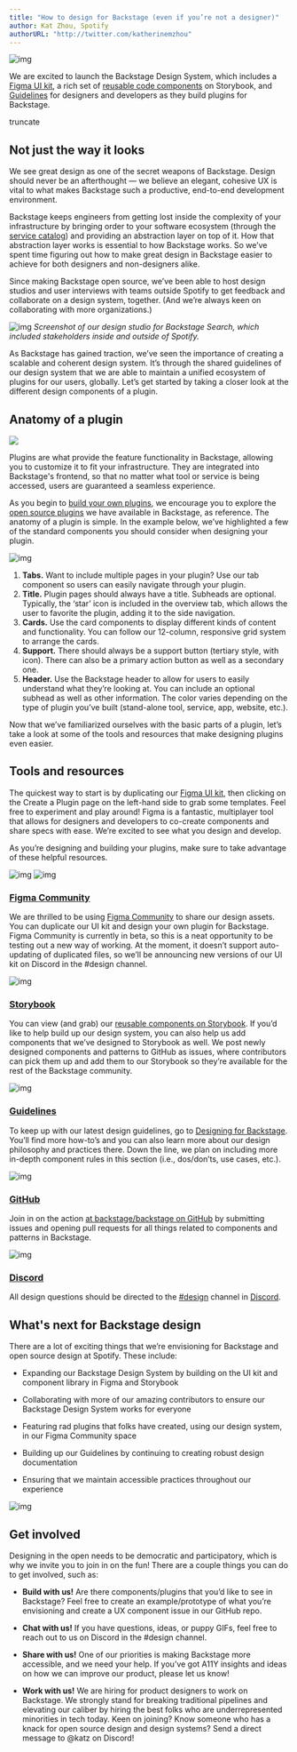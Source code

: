 ```yaml
---
title: "How to design for Backstage (even if you’re not a designer)"
author: Kat Zhou, Spotify
authorURL: "http://twitter.com/katherinemzhou"
---
```

![img](assets/backstage-DS-header.png)

We are excited to launch the Backstage Design System, which includes a [Figma UI kit](https://www.figma.com/community/file/850673348101741100), a rich set of [reusable code components](http://backstage.io/storybook) on Storybook, and [Guidelines](https://backstage.io/docs/dls/design) for designers and developers as they build plugins for Backstage.

truncate

## Not just the way it looks

We see great design as one of the secret weapons of Backstage. Design should never be an afterthought — we believe an elegant, cohesive UX is vital to what makes Backstage such a productive, end-to-end development environment.

Backstage keeps engineers from getting lost inside the complexity of your infrastructure by bringing order to your software ecosystem (through the [service catalog](https://backstage.io/blog/2020/06/22/backstage-service-catalog-alpha)) and providing an abstraction layer on top of it. How that abstraction layer works is essential to how Backstage works. So we’ve spent time figuring out how to make great design in Backstage easier to achieve for both designers and non-designers alike.

Since making Backstage open source, we’ve been able to host design studios and user interviews with teams outside Spotify to get feedback and collaborate on a design system, together. (And we’re always keen on collaborating with more organizations.)

![img](assets/Backstage-mural-DS.png)
_Screenshot of our design studio for Backstage Search, which included stakeholders inside and outside of Spotify._

As Backstage has gained traction, we’ve seen the importance of creating a scalable and coherent design system. It’s through the shared guidelines of our design system that we are able to maintain a unified ecosystem of plugins for our users, globally. Let’s get started by taking a closer look at the different design components of a plugin.

## Anatomy of a plugin

![](https://backstage.io/img/cards-plugins.png)

Plugins are what provide the feature functionality in Backstage, allowing you to customize it to fit your infrastructure. They are integrated into Backstage's frontend, so that no matter what tool or service is being accessed, users are guaranteed a seamless experience.

As you begin to [build your own plugins](https://backstage.io/docs/plugins/), we encourage you to explore the [open source plugins](https://backstage.io/plugins) we have available in Backstage, as reference. The anatomy of a plugin is simple. In the example below, we’ve highlighted a few of the standard components you should consider when designing your plugin.

![img](assets/backstage-guide-DS.png)

1.  **Tabs.** Want to include multiple pages in your plugin? Use our tab component so users can easily navigate through your plugin.
2.  **Title.** Plugin pages should always have a title. Subheads are optional. Typically, the ‘star’ icon is included in the overview tab, which allows the user to favorite the plugin, adding it to the side navigation.
3.  **Cards.** Use the card components to display different kinds of content and functionality. You can follow our 12-column, responsive grid system to arrange the cards.
4.  **Support.** There should always be a support button (tertiary style, with icon). There can also be a primary action button as well as a secondary one.
5.  **Header.** Use the Backstage header to allow for users to easily understand what they’re looking at. You can include an optional subhead as well as other information. The color varies depending on the type of plugin you’ve built (stand-alone tool, service, app, website, etc.).

Now that we’ve familiarized ourselves with the basic parts of a plugin, let’s take a look at some of the tools and resources that make designing plugins even easier.

## Tools and resources

The quickest way to start is by duplicating our [Figma UI kit](https://www.figma.com/community/file/850673348101741100), then clicking on the Create a Plugin page on the left-hand side to grab some templates. Feel free to experiment and play around! Figma is a fantastic, multiplayer tool that allows for designers and developers to co-create components and share specs with ease. We’re excited to see what you design and develop.

As you’re designing and building your plugins, make sure to take advantage of these helpful resources.

![img](assets/backstage-figma1-DS.png)
![img](assets/backstage-figma2-ds.png)

### [Figma Community](https://www.figma.com/@backstage)

We are thrilled to be using [Figma Community](https://www.figma.com/@backstage) to share our design assets. You can duplicate our UI kit and design your own plugin for Backstage. Figma Community is currently in beta, so this is a neat opportunity to be testing out a new way of working. At the moment, it doesn’t support auto-updating of duplicated files, so we’ll be announcing new versions of our UI kit on Discord in the #design channel.

![img](assets/backstage-storybook-ds.png)

### [Storybook](https://backstage.io/storybook/)

You can view (and grab) our [reusable components on Storybook](https://backstage.io/storybook/). If you’d like to help build up our design system, you can also help us add components that we’ve designed to Storybook as well. We post newly designed components and patterns to GitHub as issues, where contributors can pick them up and add them to our Storybook so they’re available for the rest of the Backstage community.

![img](assets/backstage-guidelines-ds.png)

### [Guidelines](https://backstage.io/docs/dls/design)

To keep up with our latest design guidelines, go to [Designing for Backstage](https://backstage.io/docs/dls/design). You’ll find more how-to’s and you can also learn more about our design philosophy and practices there. Down the line, we plan on including more in-depth component rules in this section (i.e., dos/don’ts, use cases, etc.).

![img](assets/backstage-github-ds.png)

### [GitHub](https://github.com/backstage/backstage)

Join in on the action [at backstage/backstage on GitHub](https://github.com/backstage/backstage) by submitting issues and opening pull requests for all things related to components and patterns in Backstage.

![img](assets/backstage-discord-DS.png)

### [Discord](https://discord.com/invite/MUpMjP2)

All design questions should be directed to the [#design](https://discord.com/channels/687207715902193673/696709358544879716) channel in [Discord](https://discord.com/invite/MUpMjP2).

## What's next for Backstage design

There are a lot of exciting things that we’re envisioning for Backstage and open source design at Spotify. These include:

-   Expanding our Backstage Design System by building on the UI kit and component library in Figma and Storybook


-   Collaborating with more of our amazing contributors to ensure our Backstage Design System works for everyone

-   Featuring rad plugins that folks have created, using our design system, in our Figma Community space

-   Building up our Guidelines by continuing to creating robust design documentation

-   Ensuring that we maintain accessible practices throughout our experience

![img](assets/backstage-world-DS.png)

## Get involved

Designing in the open needs to be democratic and participatory, which is why we invite you to join in on the fun! There are a couple things you can do to get involved, such as:

-   **Build with us!** Are there components/plugins that you’d like to see in Backstage? Feel free to create an example/prototype of what you’re envisioning and create a UX component issue in our GitHub repo.

-   **Chat with us!** If you have questions, ideas, or puppy GIFs, feel free to reach out to us on Discord in the #design channel.

-   **Share with us!** One of our priorities is making Backstage more accessible, and we need your help. If you’ve got A11Y insights and ideas on how we can improve our product, please let us know!

-   **Work with us!** We are hiring for product designers to work on Backstage. We strongly stand for breaking traditional pipelines and elevating our caliber by hiring the best folks who are underrepresented minorities in tech today. Keen on joining? Know someone who has a knack for open source design and design systems? Send a direct message to @katz on Discord!
